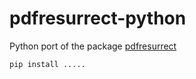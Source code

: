 # pdfresurrect-python

Python port of the package [pdfresurrect](https://github.com/enferex/pdfresurrect)

```
pip install .....
```
